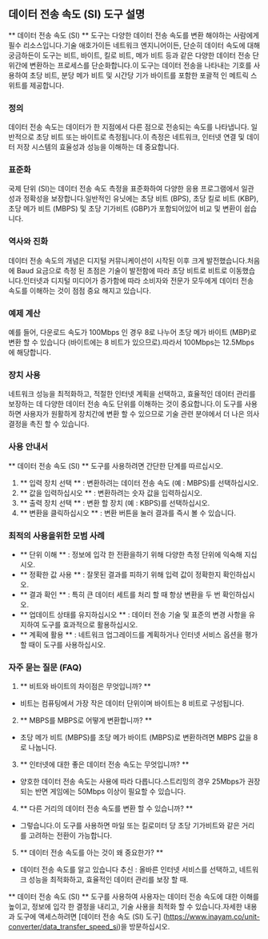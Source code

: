 ## 데이터 전송 속도 (SI) 도구 설명

** 데이터 전송 속도 (SI) ** 도구는 다양한 데이터 전송 속도를 변환 해야하는 사람에게 필수 리소스입니다.기술 애호가이든 네트워크 엔지니어이든, 단순히 데이터 속도에 대해 궁금하든이 도구는 비트, 바이트, 킬로 비트, 메가 비트 등과 같은 다양한 데이터 전송 단위간에 변환하는 프로세스를 단순화합니다.이 도구는 데이터 전송을 나타내는 기호를 사용하여 초당 비트, 분당 메가 비트 및 시간당 기가 바이트를 포함한 포괄적 인 메트릭 스위트를 제공합니다.

### 정의

데이터 전송 속도는 데이터가 한 지점에서 다른 점으로 전송되는 속도를 나타냅니다. 일반적으로 초당 비트 또는 바이트로 측정됩니다.이 측정은 네트워크, 인터넷 연결 및 데이터 저장 시스템의 효율성과 성능을 이해하는 데 중요합니다.

### 표준화

국제 단위 (SI)는 데이터 전송 속도 측정을 표준화하여 다양한 응용 프로그램에서 일관성과 정확성을 보장합니다.일반적인 유닛에는 초당 비트 (BPS), 초당 킬로 비트 (KBP), 초당 메가 비트 (MBPS) 및 초당 기가비트 (GBP)가 포함되어있어 비교 및 ​​변환이 쉽습니다.

### 역사와 진화

데이터 전송 속도의 개념은 디지털 커뮤니케이션이 시작된 이후 크게 발전했습니다.처음에 Baud 요금으로 측정 된 초점은 기술이 발전함에 따라 초당 비트로 비트로 이동했습니다.인터넷과 디지털 미디어가 증가함에 따라 소비자와 전문가 모두에게 데이터 전송 속도를 이해하는 것이 점점 중요 해지고 있습니다.

### 예제 계산

예를 들어, 다운로드 속도가 100Mbps 인 경우 8로 나누어 초당 메가 바이트 (MBP)로 변환 할 수 있습니다 (바이트에는 8 비트가 있으므로).따라서 100Mbps는 12.5Mbps에 해당합니다.

### 장치 사용

네트워크 성능을 최적화하고, 적절한 인터넷 계획을 선택하고, 효율적인 데이터 관리를 보장하는 데 다양한 데이터 전송 속도 단위를 이해하는 것이 중요합니다.이 도구를 사용하면 사용자가 원활하게 장치간에 변환 할 수 있으므로 기술 관련 분야에서 더 나은 의사 결정을 촉진 할 수 있습니다.

### 사용 안내서

** 데이터 전송 속도 (SI) ** 도구를 사용하려면 간단한 단계를 따르십시오.

1. ** 입력 장치 선택 ** : 변환하려는 데이터 전송 속도 (예 : MBPS)를 선택하십시오.
2. ** 값을 입력하십시오 ** : 변환하려는 숫자 값을 입력하십시오.
3. ** 출력 장치 선택 ** : 변환 할 장치 (예 : KBPS)를 선택하십시오.
4. ** 변환을 클릭하십시오 ** : 변환 버튼을 눌러 결과를 즉시 볼 수 있습니다.

### 최적의 사용을위한 모범 사례

- ** 단위 이해 ** : 정보에 입각 한 전환을하기 위해 다양한 측정 단위에 익숙해 지십시오.
- ** 정확한 값 사용 ** : 잘못된 결과를 피하기 위해 입력 값이 정확한지 확인하십시오.
- ** 결과 확인 ** : 특히 큰 데이터 세트를 처리 할 때 항상 변환을 두 번 확인하십시오.
- ** 업데이트 상태를 유지하십시오 ** : 데이터 전송 기술 및 표준의 변경 사항을 유지하여 도구를 효과적으로 활용하십시오.
- ** 계획에 활용 ** : 네트워크 업그레이드를 계획하거나 인터넷 서비스 옵션을 평가할 때이 도구를 사용하십시오.

### 자주 묻는 질문 (FAQ)

1. ** 비트와 바이트의 차이점은 무엇입니까? **
- 비트는 컴퓨팅에서 가장 작은 데이터 단위이며 바이트는 8 비트로 구성됩니다.

2. ** MBPS를 MBPS로 어떻게 변환합니까? **
- 초당 메가 비트 (MBPS)를 초당 메가 바이트 (MBPS)로 변환하려면 MBPS 값을 8로 나눕니다.

3. ** 인터넷에 대한 좋은 데이터 전송 속도는 무엇입니까? **
- 양호한 데이터 전송 속도는 사용에 따라 다릅니다.스트리밍의 경우 25Mbps가 권장되는 반면 게임에는 50Mbps 이상이 필요할 수 있습니다.

4. ** 다른 거리의 데이터 전송 속도를 변환 할 수 있습니까? **
- 그렇습니다.이 도구를 사용하면 마일 또는 킬로미터 당 초당 기가비트와 같은 거리를 고려하는 전환이 가능합니다.

5. ** 데이터 전송 속도를 아는 것이 왜 중요한가? **
- 데이터 전송 속도를 알고 있습니다 추신 : 올바른 인터넷 서비스를 선택하고, 네트워크 성능을 최적화하고, 효율적인 데이터 관리를 보장 할 때.

** 데이터 전송 속도 (SI) ** 도구를 사용하여 사용자는 데이터 전송 속도에 대한 이해를 높이고, 정보에 입각 한 결정을 내리고, 기술 사용을 최적화 할 수 있습니다.자세한 내용과 도구에 액세스하려면 [데이터 전송 속도 (SI) 도구] (https://www.inayam.co/unit-converter/data_transfer_speed_si)을 방문하십시오.